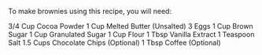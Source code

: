 To make brownies using this recipe, you will need:

3/4 Cup Cocoa Powder
1 Cup Melted Butter (Unsalted)
3 Eggs
1 Cup Brown Sugar
1 Cup Granulated Sugar
1 Cup Flour
1 Tbsp Vanilla Extract
1 Teaspoon Salt
1.5 Cups Chocolate Chips (Optional)
1 Tbsp Coffee (Optional)